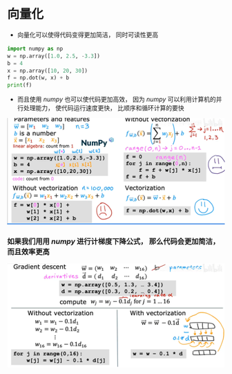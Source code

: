 # 向量化

- 向量化可以使得代码变得更加简洁， 同时可读性更高

```python
import numpy as np
w = np.array([1.0, 2.5, -3.3])
b = 4
x = np.array([10, 20, 30])
f = np.dot(w, x) + b
print(f)
```

- 而且使用 $numpy$ 也可以使代码更加高效， 因为 $numpy$ 可以利用计算机的并行处理能力， 使代码运行速度更快， 比顺序和循环计算的要快

![](../image/向量化/1.png)

### 如果我们用用 $numpy$ 进行计梯度下降公式， 那么代码会更加简洁， 而且效率更高

![](../image/向量化/2.png)